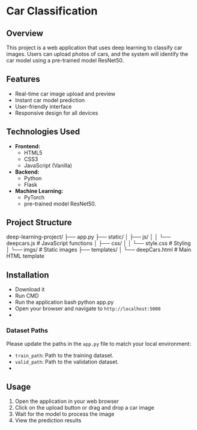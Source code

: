 # Car Classification 

## Overview
This project is a web application that uses deep learning to classify car images. Users can upload photos of cars, and the system will identify the car model using a pre-trained model ResNet50.
## Features
- Real-time car image upload and preview
- Instant car model prediction
- User-friendly interface
- Responsive design for all devices
## Technologies Used
- **Frontend:**
  - HTML5
  - CSS3
  - JavaScript (Vanilla)
- **Backend:**
  - Python
  - Flask
- **Machine Learning:**
  - PyTorch 
  - pre-trained model ResNet50.
## Project Structure
deep-learning-project/
├── app.py 
├── static/
│ ├── js/
│ │ └── deepcars.js # JavaScript functions
│ ├── css/
│ │ └── style.css # Styling
│ └── imgs/ # Static images
├── templates/
│ └── deepCars.html # Main HTML template
## Installation
- Download it
-  Run CMD
-   Run the application
bash
python app.py
- Open your browser and navigate to `http://localhost:5000`
- 
### Dataset Paths
Please update the paths in the `app.py` file to match your local environment:
- `train_path`: Path to the training dataset.
- `valid_path`: Path to the validation dataset.
- 
## Usage
1. Open the application in your web browser
2. Click on the upload button or drag and drop a car image
3. Wait for the model to process the image
4. View the prediction results




